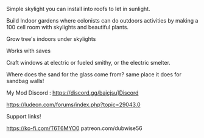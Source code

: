 Simple skylight you can install into roofs to let in sunlight.

Build Indoor gardens where colonists can do outdoors activities by making a 100 cell room with skylights and beautiful plants.

Grow tree's indoors under skylights

Works with saves

Craft windows at electric or fueled smithy, or the electric smelter.

Where does the sand for the glass come from? same place it does for sandbag walls!

My Mod Discord : https://discord.gg/bajcjsu]Discord

https://ludeon.com/forums/index.php?topic=29043.0

Support links!

https://ko-fi.com/T6T6MYO0
patreon.com/dubwise56
